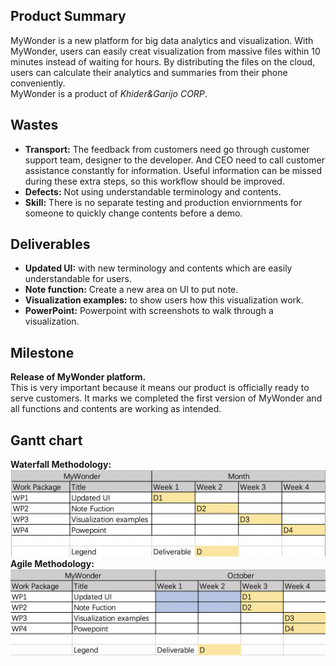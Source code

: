 ## Product Summary
MyWonder is a new platform for big data analytics and visualization. 
With MyWonder, users can easily creat visualization from massive files within 10 minutes instead of waiting for hours. 
By distributing the files on the cloud, users can calculate their analytics and summaries from their phone conveniently.   
MyWonder is a product of _Khider&Garijo CORP_.
## Wastes
- **Transport:** The feedback from customers need go through customer support team, designer to the developer. And CEO need to call customer assistance constantly for information. Useful information can be missed during these extra steps, so this workflow should be improved. 
- **Defects:** Not using understandable terminology and contents.
- **Skill:** There is no separate testing and production enviornments for someone to quickly change contents before a demo.

## Deliverables
- **Updated UI:** with new terminology and contents which are easily understandable for users.
- **Note function:** Create a new area on UI to put note.
- **Visualization examples:** to show users how this visualization work.
- **PowerPoint:** Powerpoint with screenshots to walk through a visualization.

## Milestone
**Release of MyWonder platform.**  
This is very important because it means our product is officially ready to serve customers. It marks we completed the first version of MyWonder and all functions and contents are working as intended.


## Gantt chart
**Waterfall Methodology:**  
![Gantt waterfall](/Gantt_diagram_waterfall.png)  
**Agile Methodology:**  
![Gantt Agile](/Gantt_diagram_agile.png) 
